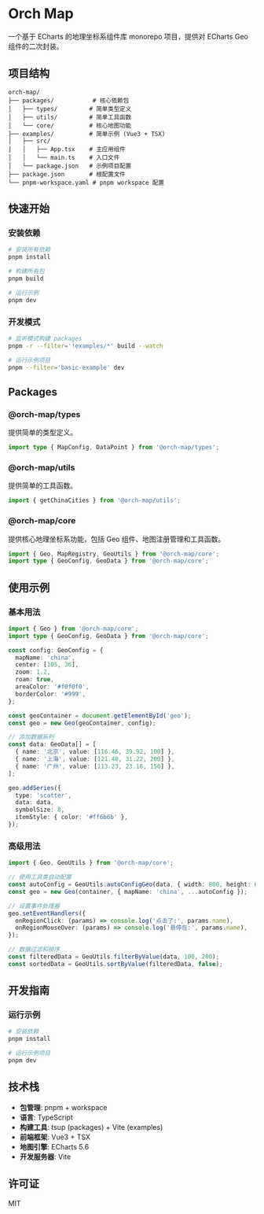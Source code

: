 # Orch Map

一个基于 ECharts 的地理坐标系组件库 monorepo 项目，提供对 ECharts Geo 组件的二次封装。

## 项目结构

```
orch-map/
├── packages/           # 核心依赖包
│   ├── types/         # 简单类型定义
│   ├── utils/         # 简单工具函数
│   └── core/          # 核心地图功能
├── examples/          # 简单示例 (Vue3 + TSX)
│   ├── src/
│   │   ├── App.tsx    # 主应用组件
│   │   └── main.ts    # 入口文件
│   └── package.json   # 示例项目配置
├── package.json       # 根配置文件
└── pnpm-workspace.yaml # pnpm workspace 配置
```

## 快速开始

### 安装依赖

```bash
# 安装所有依赖
pnpm install

# 构建所有包
pnpm build

# 运行示例
pnpm dev
```

### 开发模式

```bash
# 监听模式构建 packages
pnpm -r --filter='!examples/*' build --watch

# 运行示例项目
pnpm --filter='basic-example' dev
```

## Packages

### @orch-map/types

提供简单的类型定义。

```typescript
import type { MapConfig, DataPoint } from '@orch-map/types';
```

### @orch-map/utils

提供简单的工具函数。

```typescript
import { getChinaCities } from '@orch-map/utils';
```

### @orch-map/core

提供核心地理坐标系功能，包括 Geo 组件、地图注册管理和工具函数。

```typescript
import { Geo, MapRegistry, GeoUtils } from '@orch-map/core';
import type { GeoConfig, GeoData } from '@orch-map/core';
```

## 使用示例

### 基本用法

```typescript
import { Geo } from '@orch-map/core';
import type { GeoConfig, GeoData } from '@orch-map/core';

const config: GeoConfig = {
  mapName: 'china',
  center: [105, 36],
  zoom: 1.2,
  roam: true,
  areaColor: '#f0f0f0',
  borderColor: '#999',
};

const geoContainer = document.getElementById('geo');
const geo = new Geo(geoContainer, config);

// 添加数据系列
const data: GeoData[] = [
  { name: '北京', value: [116.46, 39.92, 100] },
  { name: '上海', value: [121.48, 31.22, 200] },
  { name: '广州', value: [113.23, 23.16, 150] },
];

geo.addSeries({
  type: 'scatter',
  data: data,
  symbolSize: 8,
  itemStyle: { color: '#ff6b6b' },
});
```

### 高级用法

```typescript
import { Geo, GeoUtils } from '@orch-map/core';

// 使用工具类自动配置
const autoConfig = GeoUtils.autoConfigGeo(data, { width: 800, height: 600 });
const geo = new Geo(container, { mapName: 'china', ...autoConfig });

// 设置事件处理器
geo.setEventHandlers({
  onRegionClick: (params) => console.log('点击了:', params.name),
  onRegionMouseOver: (params) => console.log('悬停在:', params.name),
});

// 数据过滤和排序
const filteredData = GeoUtils.filterByValue(data, 100, 200);
const sortedData = GeoUtils.sortByValue(filteredData, false);
```

## 开发指南

### 运行示例

```bash
# 安装依赖
pnpm install

# 运行示例项目
pnpm dev
```

## 技术栈

- **包管理**: pnpm + workspace
- **语言**: TypeScript
- **构建工具**: tsup (packages) + Vite (examples)
- **前端框架**: Vue3 + TSX
- **地图引擎**: ECharts 5.6
- **开发服务器**: Vite

## 许可证

MIT
